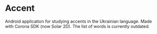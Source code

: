 # Accent
Android application for studying accents in the Ukrainian language. Made with Corona SDK (now Solar 2D). The list of words is currently outdated.
